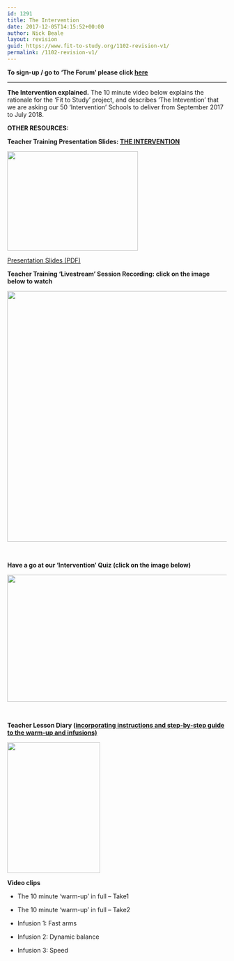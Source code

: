 ```yaml
---
id: 1291
title: The Intervention
date: 2017-12-05T14:15:52+00:00
author: Nick Beale
layout: revision
guid: https://www.fit-to-study.org/1102-revision-v1/
permalink: /1102-revision-v1/
---
```

**To sign-up / go to &#8216;The Forum&#8217; please click [here](https://www.fit-to-study.org/fit-study-intervention-forum/)**

* * *

**The Intervention explained.** The 10 minute video below explains the rationale for the &#8216;Fit to Study&#8217; project, and describes &#8216;The Intevention&#8217; that we are asking our 50 &#8216;Intervention&#8217; Schools to deliver from September 2017 to July 2018.



**OTHER RESOURCES:**

**Teacher Training Presentation Slides: [THE INTERVENTION](https://www.fit-to-study.org/wp-content/uploads/2017/07/1_Main-Trial-Intervention-Presentation-_No-Movie-.pptx)**

[<img class="alignnone wp-image-1142 size-medium" src="https://i1.wp.com/www.fit-to-study.org/wp-content/uploads/2017/08/Presentation-Slides.jpg?resize=300%2C228&#038;ssl=1" alt="" width="300" height="228" srcset="https://i1.wp.com/www.fit-to-study.org/wp-content/uploads/2017/08/Presentation-Slides.jpg?resize=300%2C228&ssl=1 300w, https://i1.wp.com/www.fit-to-study.org/wp-content/uploads/2017/08/Presentation-Slides.jpg?resize=768%2C584&ssl=1 768w, https://i1.wp.com/www.fit-to-study.org/wp-content/uploads/2017/08/Presentation-Slides.jpg?resize=1024%2C778&ssl=1 1024w, https://i1.wp.com/www.fit-to-study.org/wp-content/uploads/2017/08/Presentation-Slides.jpg?w=1354&ssl=1 1354w" sizes="(max-width: 300px) 100vw, 300px" data-recalc-dims="1" />](https://www.fit-to-study.org/wp-content/uploads/2017/07/1_Main-Trial-Intervention-Presentation-_No-Movie-.pptx)

[Presentation Slides (PDF)](https://www.fit-to-study.org/wp-content/uploads/2017/08/1_Main-Trial-Intervention-Presentation-_No-Movie.pdf)

**Teacher Training &#8216;Livestream&#8217; Session Recording: click on the image below to watch**

[<img class="alignnone wp-image-1164 size-large" src="https://i1.wp.com/www.fit-to-study.org/wp-content/uploads/2017/09/LivestreamTraining.jpg?resize=1024%2C576&#038;ssl=1" alt="" width="1024" height="576" srcset="https://i1.wp.com/www.fit-to-study.org/wp-content/uploads/2017/09/LivestreamTraining.jpg?resize=1024%2C576&ssl=1 1024w, https://i1.wp.com/www.fit-to-study.org/wp-content/uploads/2017/09/LivestreamTraining.jpg?resize=300%2C169&ssl=1 300w, https://i1.wp.com/www.fit-to-study.org/wp-content/uploads/2017/09/LivestreamTraining.jpg?resize=768%2C432&ssl=1 768w" sizes="(max-width: 1000px) 100vw, 1000px" data-recalc-dims="1" />](https://lecturecapture.brookes.ac.uk/Mediasite/Play/ae2da336bb9c4c4b8eaf8aa83a2caacb1d)

&nbsp;

**Have a go at our &#8216;Intervention&#8217; Quiz (click on the image below)**

[<img class="alignnone wp-image-1188 size-full" src="https://i1.wp.com/www.fit-to-study.org/wp-content/uploads/2017/10/FtS-Quiz.jpg?resize=582%2C292&#038;ssl=1" alt="" width="582" height="292" srcset="https://i1.wp.com/www.fit-to-study.org/wp-content/uploads/2017/10/FtS-Quiz.jpg?w=582&ssl=1 582w, https://i1.wp.com/www.fit-to-study.org/wp-content/uploads/2017/10/FtS-Quiz.jpg?resize=300%2C151&ssl=1 300w" sizes="(max-width: 582px) 100vw, 582px" data-recalc-dims="1" />](https://goo.gl/forms/BwYHH971tVZG9NAQ2)

&nbsp;

**Teacher Lesson Diary ([incorporating instructions and step-by-step guide to the warm-up and infusions)](https://www.fit-to-study.org/wp-content/uploads/2017/08/FtS_Teacher_Lesson_Diary_A5_98pp.pdf)**

[<img class="alignnone wp-image-1139 size-medium" src="https://i2.wp.com/www.fit-to-study.org/wp-content/uploads/2017/08/Teacher-Lesson-Diary.jpg?resize=213%2C300&#038;ssl=1" alt="" width="213" height="300" srcset="https://i2.wp.com/www.fit-to-study.org/wp-content/uploads/2017/08/Teacher-Lesson-Diary.jpg?resize=213%2C300&ssl=1 213w, https://i2.wp.com/www.fit-to-study.org/wp-content/uploads/2017/08/Teacher-Lesson-Diary.jpg?w=571&ssl=1 571w" sizes="(max-width: 213px) 100vw, 213px" data-recalc-dims="1" />](https://www.fit-to-study.org/wp-content/uploads/2017/08/FtS_Teacher_Lesson_Diary_A5_98pp.pdf)

**Video clips**

  * The 10 minute &#8216;warm-up&#8217; in full &#8211; Take1



  * The 10 minute &#8216;warm-up&#8217; in full &#8211; Take2



  * Infusion 1: Fast arms



  * Infusion 2: Dynamic balance



  * Infusion 3: Speed